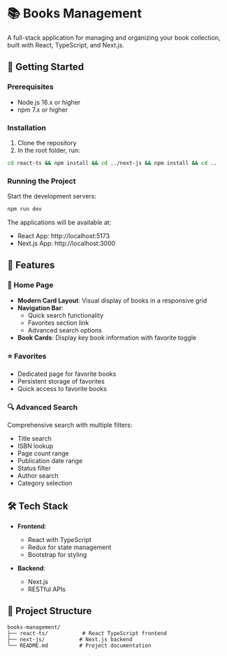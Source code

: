 # 📚 Books Management

A full-stack application for managing and organizing your book collection, built with React, TypeScript, and Next.js.

## 🚀 Getting Started

### Prerequisites
- Node.js 16.x or higher
- npm 7.x or higher

### Installation

1. Clone the repository
2. In the root folder, run:
```bash
cd react-ts && npm install && cd ../next-js && npm install && cd ..
```

### Running the Project

Start the development servers:
```bash
npm run dev
```

The applications will be available at:
- React App: http://localhost:5173
- Next.js App: http://localhost:3000

## 🎯 Features

### 📱 Home Page
- **Modern Card Layout**: Visual display of books in a responsive grid
- **Navigation Bar**:
  - Quick search functionality
  - Favorites section link
  - Advanced search options
- **Book Cards**: Display key book information with favorite toggle

### ⭐ Favorites
- Dedicated page for favorite books
- Persistent storage of favorites
- Quick access to favorite books

### 🔍 Advanced Search
Comprehensive search with multiple filters:
- Title search
- ISBN lookup
- Page count range
- Publication date range
- Status filter
- Author search
- Category selection

## 🛠️ Tech Stack

- **Frontend**:
  - React with TypeScript
  - Redux for state management
  - Bootstrap for styling
  
- **Backend**:
  - Next.js
  - RESTful APIs

## 📖 Project Structure

```
books-management/
├── react-ts/           # React TypeScript frontend
├── next-js/           # Next.js backend
└── README.md          # Project documentation
```

